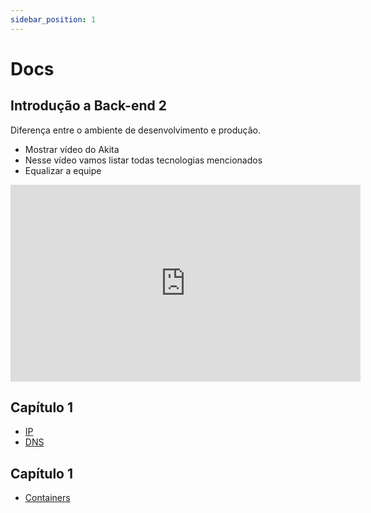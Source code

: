 ```yaml
---
sidebar_position: 1
---
```


# Docs

## Introdução a Back-end 2

Diferença entre o ambiente de desenvolvimento e produção.

- Mostrar vídeo do Akita
- Nesse vídeo vamos listar todas tecnologias mencionados
- Equalizar a equipe

<iframe width="560" height="315" src="https://www.youtube.com/embed/KyqFXVVgvIs?si=7ILjV-ZXgodQYuX8" title="YouTube video player" frameborder="0" allow="accelerometer; autoplay; clipboard-write; encrypted-media; gyroscope; picture-in-picture; web-share" allowfullscreen></iframe>

## Capítulo 1

- [IP](./capitulo-1/ip/ip.md)
- [DNS](./capitulo-1/dns/dns.md)

## Capítulo 1

- [Containers](./capitulo-2/containers/containers.md)
